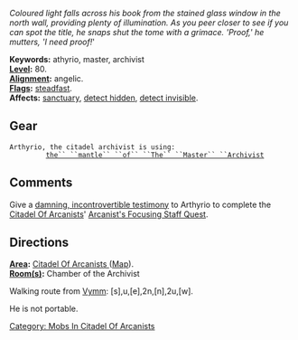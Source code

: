 *Coloured light falls across his book from the stained glass window in
the north wall, providing plenty of illumination. As you peer closer to
see if you can spot the title, he snaps shut the tome with a grimace.
'Proof,' he mutters, 'I need proof!*'

**Keywords:** athyrio, master, archivist  
**[Level](Level "wikilink"):** 80.  
**[Alignment](Alignment "wikilink"):** angelic.  
**[Flags](:Category:_Mob_Types "wikilink"):**
[steadfast](Sentinel_Mobs "wikilink").  
**Affects:** [sanctuary](sanctuary "wikilink"), [detect
hidden](Detect_Hidden "wikilink"), [detect
invisible](Detect_Invis "wikilink").  

## Gear

`Arthyrio, the citadel archivist is using:`  
`   `<worn about body>`      `[`the`` ``mantle`` ``of`` ``The`` ``Master`` ``Archivist`](Mantle_Of_The_Master_Archivist "wikilink")

## Comments

Give a [ damning, incontrovertible
testimony](Damning,_Incontrovertible_Testimony "wikilink") to Arthyrio
to complete the [Citadel Of
Arcanists](:Category:_Citadel_Of_Arcanists "wikilink")' [Arcanist's
Focusing Staff Quest](Arcanist's_Focusing_Staff_Quest "wikilink").

## Directions

**[Area](:Category:_Areas "wikilink"):** [Citadel Of Arcanists
](:Category:_Citadel_Of_Arcanists "wikilink")
([Map](Citadel_Of_Arcanists_Map "wikilink")).  
**[Room(s)](:Category:_Rooms "wikilink"):** Chamber of the Archivist

Walking route from [Vymm](Vymm "wikilink"):
\[s\],u,\[e\],2n,\[n\],2u,\[w\].

He is not portable.

[Category: Mobs In Citadel Of
Arcanists](Category:_Mobs_In_Citadel_Of_Arcanists "wikilink")
